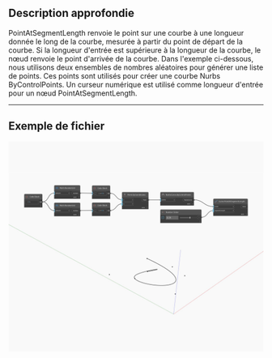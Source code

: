 ## Description approfondie
PointAtSegmentLength renvoie le point sur une courbe à une longueur donnée le long de la courbe, mesurée à partir du point de départ de la courbe. Si la longueur d'entrée est supérieure à la longueur de la courbe, le nœud renvoie le point d'arrivée de la courbe. Dans l'exemple ci-dessous, nous utilisons deux ensembles de nombres aléatoires pour générer une liste de points. Ces points sont utilisés pour créer une courbe Nurbs ByControlPoints. Un curseur numérique est utilisé comme longueur d'entrée pour un nœud PointAtSegmentLength.
___
## Exemple de fichier

![PointAtSegmentLength](./Autodesk.DesignScript.Geometry.Curve.PointAtSegmentLength_img.jpg)


